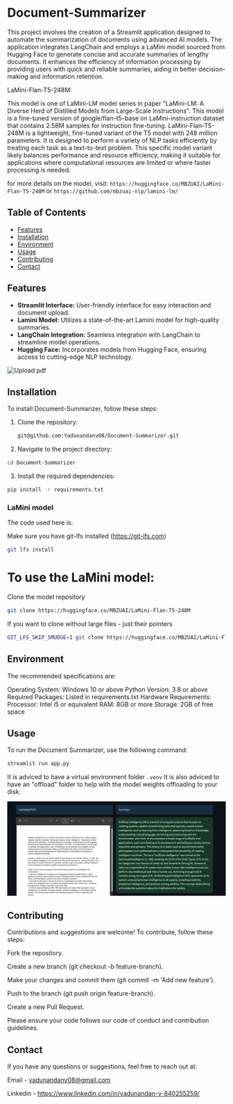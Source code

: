 # Document-Summarizer

This project involves the creation of a Streamlit application designed to automate the summarization of documents using advanced AI models. The application integrates LangChain and employs a LaMini model sourced from Hugging Face to generate concise and accurate summaries of lengthy documents. It enhances the efficiency of information processing by providing users with quick and reliable summaries, aiding in better decision-making and information retention.

 LaMini-Flan-T5-248M:

This model is one of LaMini-LM model series in paper "LaMini-LM: A Diverse Herd of Distilled Models from Large-Scale Instructions". This model is a fine-tuned version of google/flan-t5-base on LaMini-instruction dataset that contains 2.58M samples for instruction fine-tuning. LaMini-Flan-T5-248M is a lightweight, fine-tuned variant of the T5 model with 248 million parameters. It is designed to perform a variety of NLP tasks efficiently by treating each task as a text-to-text problem. This specific model variant likely balances performance and resource efficiency, making it suitable for applications where computational resources are limited or where faster processing is needed.

for more details on the model, visit: ``` https://huggingface.co/MBZUAI/LaMini-Flan-T5-248M ``` 
or 
```https://github.com/mbzuai-nlp/lamini-lm/```

## Table of Contents

- [Features](#features)
- [Installation](#installation)
- [Environment](#environment)
- [Usage](#usage)
- [Contributing](#contributing)
- [Contact](#contact)

## Features

- **Streamlit Interface:** User-friendly interface for easy interaction and document upload.
- **Lamini Model:** Utilizes a state-of-the-art Lamini model for high-quality summaries.
- **LangChain Integration:** Seamless integration with LangChain to streamline model operations.
- **Hugging Face:** Incorporates models from Hugging Face, ensuring access to cutting-edge NLP technology.
  
![Upload pdf](uploadfiles.png)

## Installation

To install Document-Summarizer, follow these steps:

1. Clone the repository:
   ```sh
   git@github.com:Yadunandanv08/Document-Summarizer.git
   ```
2. Navigate to the project directory:
  ```sh
  cd Document-Summarizer
```
3. Install the required dependencies:
  ```sh
  pip install -r requirements.txt
```
 ### LaMini model
 
 The code used here is:

  Make sure you have git-lfs installed (https://git-lfs.com)
   ```sh
 git lfs install
   ```
# To use the LaMini model:
Clone the model repository
 ```sh
 git clone https://huggingface.co/MBZUAI/LaMini-Flan-T5-248M
   ```
If you want to clone without large files - just their pointers
 ```sh
GIT_LFS_SKIP_SMUDGE=1 git clone https://huggingface.co/MBZUAI/LaMini-Flan-T5-248M
   ```

## Environment
   The recommended specifications are:

Operating System: Windows 10 or above
Python Version: 3.8 or above
Required Packages: Listed in requirements.txt
Hardware Requirements:
Processor: Intel i5 or equivalent
RAM: 8GB or more
Storage: 2GB of free space

## Usage
To run the Document Summarizer, use the following command:

```sh
streamlit run app.py
```

 It is adviced to have a virtual environment folder  ``` .venv ``` 
 It is also adviced to have an "offload" folder to help with the model weights offloading to your disk.

![Summary](Summary.png)

## Contributing
Contributions and suggestions are welcome! To contribute, follow these steps:

Fork the repository.

Create a new branch (git checkout -b feature-branch).

Make your changes and commit them (git commit -m 'Add new feature').

Push to the branch (git push origin feature-branch).

Create a new Pull Request.

Please ensure your code follows our code of conduct and contribution guidelines.

## Contact
If you have any questions or suggestions, feel free to reach out at:

Email - yadunandanv08@gmail.com

Linkedin - https://www.linkedin.com/in/yadunandan-v-840255259/
        

   

